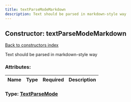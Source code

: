 ```yaml
---
title: textParseModeMarkdown
description: Text should be parsed in markdown-style way
---
```

## Constructor: textParseModeMarkdown  
[Back to constructors index](index.md)



Text should be parsed in markdown-style way

### Attributes:

| Name     |    Type       | Required | Description |
|----------|---------------|----------|-------------|



### Type: [TextParseMode](../types/TextParseMode.md)


